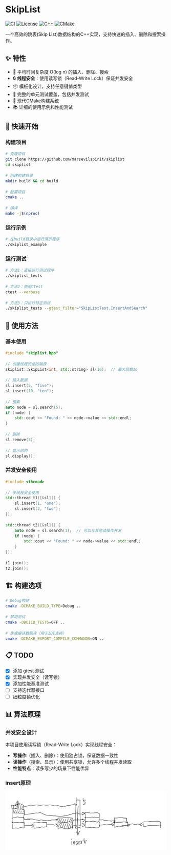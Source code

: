 # SkipList

[![CI](https://github.com/marsevilspirit/skiplist/actions/workflows/ci.yml/badge.svg)](https://github.com/marsevilspirit/skiplist/actions/workflows/ci.yml)
[![License](https://img.shields.io/badge/license-MIT-blue.svg)](LICENSE)
[![C++](https://img.shields.io/badge/C%2B%2B-17-blue.svg)](https://en.cppreference.com/w/cpp/17)
[![CMake](https://img.shields.io/badge/CMake-3.16+-blue.svg)](https://cmake.org/)

一个高效的跳表(Skip List)数据结构的C++实现，支持快速的插入、删除和搜索操作。

## ✨ 特性

- 🚀 平均时间复杂度 O(log n) 的插入、删除、搜索
- 🔒 **线程安全**：使用读写锁（Read-Write Lock）保证并发安全
- 📦 模板化设计，支持任意键值类型
- 🧪 完整的单元测试覆盖，包括并发测试
- 🔧 现代CMake构建系统
- 📚 详细的使用示例和性能测试

## 🚀 快速开始

### 构建项目

```bash
# 克隆项目
git clone https://github.com/marsevilspirit/skiplist
cd skiplist

# 创建构建目录
mkdir build && cd build

# 配置项目
cmake ..

# 编译
make -j$(nproc)
```

### 运行示例

```bash
# 在build目录中运行演示程序
./skiplist_example
```

### 运行测试

```bash
# 方法1：直接运行测试程序
./skiplist_tests

# 方法2：使用CTest
ctest --verbose

# 方法3：只运行特定测试
./skiplist_tests --gtest_filter="SkipListTest.InsertAndSearch"
```

## 📖 使用方法

### 基本使用
```cpp
#include "skiplist.hpp"

// 创建线程安全的跳表
skiplist::SkipList<int, std::string> sl(16);  // 最大层数16

// 插入数据
sl.insert(5, "five");
sl.insert(10, "ten");

// 搜索
auto node = sl.search(5);
if (node) {
    std::cout << "Found: " << node->value << std::endl;
}

// 删除
sl.remove(5);

// 显示结构
sl.display();
```

### 并发安全使用
```cpp
#include <thread>

// 多线程安全使用
std::thread t1([&sl]() {
    sl.insert(1, "one");
    sl.insert(2, "two");
});

std::thread t2([&sl]() {
    auto node = sl.search(1);  // 可以与其他读操作并发
    if (node) {
        std::cout << "Found: " << node->value << std::endl;
    }
});

t1.join();
t2.join();
```

## 🏗️ 构建选项

```bash
# Debug构建
cmake -DCMAKE_BUILD_TYPE=Debug ..

# 禁用测试
cmake -DBUILD_TESTS=OFF ..

# 生成编译数据库（用于IDE支持）
cmake -DCMAKE_EXPORT_COMPILE_COMMANDS=ON ..
```

## 📋 TODO

- [x] 添加 gtest 测试
- [x] 实现并发安全（读写锁）
- [x] 添加性能基准测试
- [ ] 支持迭代器接口
- [ ] 细粒度锁优化

## 📊 算法原理

### 并发安全设计
本项目使用读写锁（Read-Write Lock）实现线程安全：

- **写操作**（插入、删除）：使用独占锁，保证数据一致性
- **读操作**（搜索、显示）：使用共享锁，允许多个线程并发读取
- **性能特点**：读多写少的场景下性能优异

### insert原理

![insert](img/skiplist_insert_1.png)

